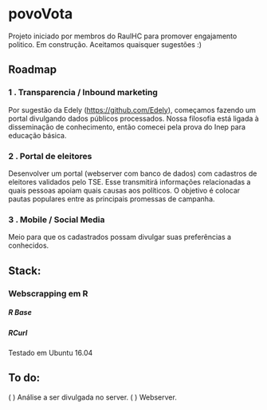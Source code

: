 # povoVota

Projeto iniciado por membros do RaulHC para promover engajamento politico. Em construção. Aceitamos quaisquer sugestões :)

## Roadmap
### 1 . Transparencia / Inbound marketing
Por sugestão da Edely (https://github.com/Edely), começamos fazendo um portal divulgando dados públicos processados.
Nossa filosofia está ligada à disseminação de conhecimento, então comecei pela prova do Inep para educação básica.

### 2 . Portal de eleitores
Desenvolver um portal (webserver com banco de dados) com cadastros de eleitores validados pelo TSE.
Esse transmitirá informações relacionadas a quais pessoas apoiam quais causas aos políticos. O objetivo é colocar pautas populares entre as principais promessas de campanha.

### 3 . Mobile / Social Media
Meio para que os cadastrados possam divulgar suas preferências a conhecidos.

## Stack:
### Webscrapping em R
##### R Base
##### RCurl
Testado em Ubuntu 16.04

## To do:
( ) Análise a ser divulgada no server.
( ) Webserver.
